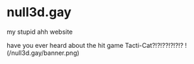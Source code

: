 # null3d.gay
my stupid ahh website

have you ever heard about the hit game Tacti-Cat?!?!??!?!?!?
!(/null3d.gay/banner.png)
